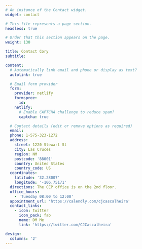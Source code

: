 ```yaml
---
# An instance of the Contact widget.
widget: contact

# This file represents a page section.
headless: true

# Order that this section appears on the page.
weight: 130

title: Contact Cory
subtitle:

content:
  # Automatically link email and phone or display as text?
  autolink: true

  # Email form provider
  form:
    provider: netlify
    formspree:
      id:
    netlify:
      # Enable CAPTCHA challenge to reduce spam?
      captcha: true

  # Contact details (edit or remove options as required)
  email:
  phone: 1-575-323-1272
  address:
    street: 1220 Stewart St
    city: Las Cruces
    region: NM
    postcode: '88001'
    country: United States
    country_code: US
  coordinates:
    latitude: '32.28007'
    longitude: '-106.75171'
  directions: The CEP office is on the 2nd floor.
  office_hours:
    - 'Tuesday 08:00 to 12:00'
  appointment_url: 'https://calendly.com/cjcascalheira'
  contact_links:
    - icon: twitter
      icon_pack: fab
      name: DM Me
      link: 'https://twitter.com/CJCascalheira'

design:
  columns: '2'
---
```

